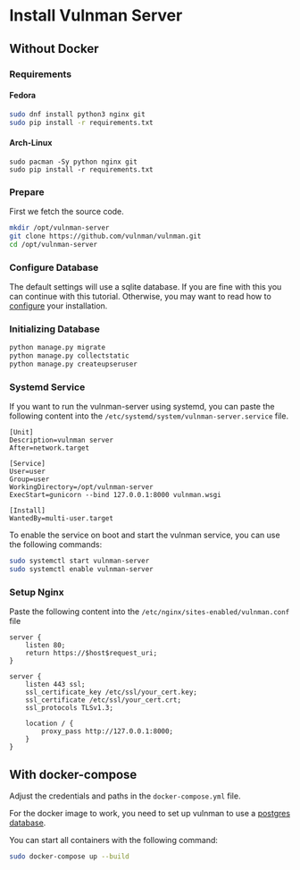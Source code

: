 # Install Vulnman Server


## Without Docker

### Requirements

#### Fedora
```bash
sudo dnf install python3 nginx git
sudo pip install -r requirements.txt
```

#### Arch-Linux

```
sudo pacman -Sy python nginx git
sudo pip install -r requirements.txt
```

### Prepare
First we fetch the source code.

```bash
mkdir /opt/vulnman-server
git clone https://github.com/vulnman/vulnman.git
cd /opt/vulnman-server
```


### Configure Database
The default settings will use a sqlite database.
If you are fine with this you can continue with this tutorial.
Otherwise, you may want to read how to [configure](../configuration/index.md) your installation.


### Initializing Database
```bash
python manage.py migrate
python manage.py collectstatic
python manage.py createupseruser
```

### Systemd Service
If you want to run the vulnman-server using systemd, you can paste the following
content into the `/etc/systemd/system/vulnman-server.service` file.

```
[Unit]
Description=vulnman server
After=network.target

[Service]
User=user
Group=user
WorkingDirectory=/opt/vulnman-server
ExecStart=gunicorn --bind 127.0.0.1:8000 vulnman.wsgi

[Install]
WantedBy=multi-user.target
```

To enable the service on boot and start the vulnman service, you can use the following commands:

```bash
sudo systemctl start vulnman-server
sudo systemctl enable vulnman-server
```

### Setup Nginx

Paste the following content into the `/etc/nginx/sites-enabled/vulnman.conf` file

```
server {
    listen 80;
    return https://$host$request_uri;
}

server {
    listen 443 ssl;
    ssl_certificate_key /etc/ssl/your_cert.key;
    ssl_certificate /etc/ssl/your_cert.crt;
    ssl_protocols TLSv1.3;

    location / {
        proxy_pass http://127.0.0.1:8000;
    }
}
```


## With docker-compose

Adjust the credentials and paths in the `docker-compose.yml` file.

For the docker image to work, you need to set up vulnman to use a [postgres database](../configuration/index.md#postgresql).



You can start all containers with the following command:

```bash
sudo docker-compose up --build
```

